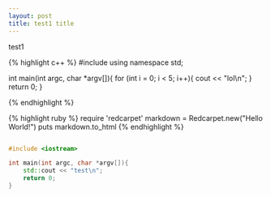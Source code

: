 ```yaml
---
layout: post
title: test1 title
---
```


test1

{% highlight c++ %}
#include <iostream>
using namespace std;

int main(int argc, char *argv[]){
	for (int i = 0; i < 5; i++){
		cout << "lol\n";
	}
	return 0;
}

{% endhighlight %}

{% highlight ruby %}
require 'redcarpet'
markdown = Redcarpet.new("Hello World!")
puts markdown.to_html
{% endhighlight %}

```cpp

#include <iostream>

int main(int argc, char *argv[]){
	std::cout << "test\n";
	return 0;
}


```

